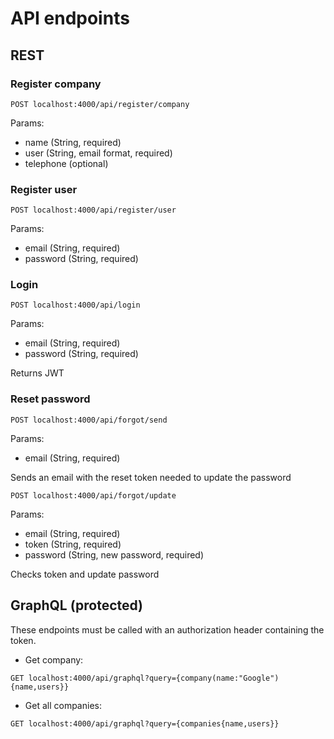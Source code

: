 # API endpoints

## REST
### Register company
```
POST localhost:4000/api/register/company
```
Params:
- name (String, required)
- user (String, email format, required)
- telephone (optional)

### Register user
```
POST localhost:4000/api/register/user
```
Params:
- email (String, required)
- password (String, required)

### Login
```
POST localhost:4000/api/login
```
Params:
- email (String, required)
- password (String, required)

Returns JWT

### Reset password
```
POST localhost:4000/api/forgot/send
```
Params:
- email (String, required)

Sends an email with the reset token needed to update the password

```
POST localhost:4000/api/forgot/update
```
Params:
- email (String, required)
- token (String, required)
- password (String, new password, required)

Checks token and update password

## GraphQL (protected)
 These endpoints must be called with an authorization header containing the token.

- Get company:
```
GET localhost:4000/api/graphql?query={company(name:"Google"){name,users}}
```

- Get all companies:
```
GET localhost:4000/api/graphql?query={companies{name,users}}
```
